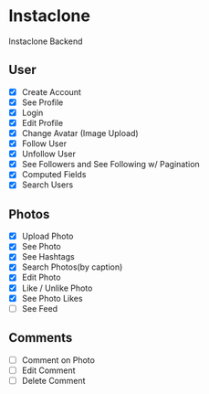 # Instaclone

Instaclone Backend

## User

-   [x] Create Account
-   [x] See Profile
-   [x] Login
-   [x] Edit Profile
-   [x] Change Avatar (Image Upload)
-   [x] Follow User
-   [x] Unfollow User
-   [x] See Followers and See Following w/ Pagination
-   [x] Computed Fields
-   [x] Search Users

## Photos

-   [x] Upload Photo
-   [x] See Photo
-   [x] See Hashtags
-   [x] Search Photos(by caption)
-   [x] Edit Photo
-   [x] Like / Unlike Photo
-   [x] See Photo Likes
-   [ ] See Feed

## Comments

-   [ ] Comment on Photo
-   [ ] Edit Comment
-   [ ] Delete Comment
